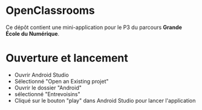 # OpenClassrooms

Ce dépôt contient une mini-application pour le P3 du parcours **Grande École du Numérique**.

# Ouverture et lancement

- Ouvrir Android Studio
- Sélectionné "Open an Existing projet"
- Ouvrir le dossier "Android" 
- sélectionné "Entrevoisins"
- Cliqué sur le bouton "play" dans Android Studio pour lancer l'application

